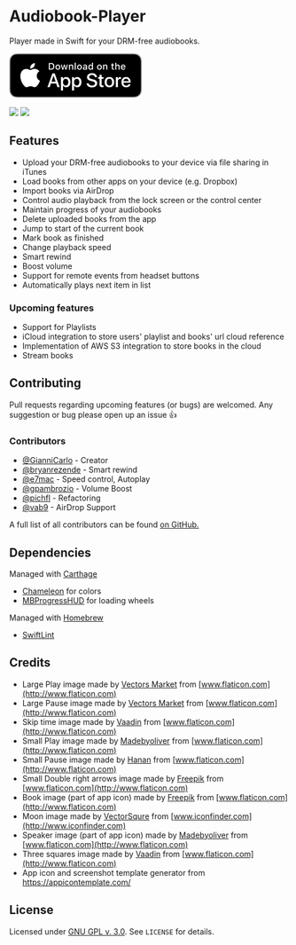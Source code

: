 # Audiobook-Player

Player made in Swift for your DRM-free audiobooks. 

[![Download on the App Store](Assets/app-store-badge.svg)](https://itunes.apple.com/us/app/bookplayer-audio-book-player/id1138219998?ls=1&mt=8)

<img src="https://raw.githubusercontent.com/GianniCarlo/Audiobook-Player/master/Assets/list_screenshot.png" width="350" />
<img src="https://raw.githubusercontent.com/GianniCarlo/Audiobook-Player/master/Assets/player_screenshot.png" width="350" />

## Features

- Upload your DRM-free audiobooks to your device via file sharing in iTunes
- Load books from other apps on your device (e.g. Dropbox)
- Import books via AirDrop
- Control audio playback from the lock screen or the control center
- Maintain progress of your audiobooks
- Delete uploaded books from the app
- Jump to start of the current book
- Mark book as finished
- Change playback speed
- Smart rewind
- Boost volume
- Support for remote events from headset buttons
- Automatically plays next item in list

### Upcoming features

- Support for Playlists
- iCloud integration to store users' playlist and books' url cloud reference
- Implementation of AWS S3 integration to store books in the cloud
- Stream books

## Contributing

Pull requests regarding upcoming features (or bugs) are welcomed. Any suggestion or bug please open up an issue 👍

### Contributors

- [@GianniCarlo](https://github.com/GianniCarlo) - Creator
- [@bryanrezende](https://github.com/bryanrezende) - Smart rewind
- [@e7mac](https://github.com/e7mac) - Speed control, Autoplay
- [@gpambrozio](https://github.com/gpambrozio) - Volume Boost
- [@pichfl](https://github.com/pichfl) - Refactoring
- [@vab9](https://github.com/vab9) - AirDrop Support

A full list of all contributors can be found [on GitHub.](https://github.com/GianniCarlo/Audiobook-Player/graphs/contributors)

## Dependencies

Managed with [Carthage](https://github.com/Carthage/Carthage)

- [Chameleon](https://github.com/ViccAlexander/Chameleon) for colors
- [MBProgressHUD](https://github.com/jdg/MBProgressHUD) for loading wheels

Managed with [Homebrew](https://brew.sh)

- [SwiftLint](https://github.com/realm/SwiftLint)

## Credits

- Large Play image made by [Vectors Market](http://www.flaticon.com/authors/vectors-market) from [www.flaticon.com](http://www.flaticon.com)
- Large Pause image made by [Vectors Market](http://www.flaticon.com/authors/vectors-market) from [www.flaticon.com](http://www.flaticon.com)
- Skip time image made by [Vaadin](http://www.flaticon.com/authors/vaadin) from [www.flaticon.com](http://www.flaticon.com)
- Small Play image made by [Madebyoliver](http://www.flaticon.com/authors/madebyoliver) from [www.flaticon.com](http://www.flaticon.com)
- Small Pause image made by [Hanan](http://www.flaticon.com/authors/hanan) from [www.flaticon.com](http://www.flaticon.com)
- Small Double right arrows image made by [Freepik](http://www.flaticon.com/authors/freepik) from [www.flaticon.com](http://www.flaticon.com)
- Book image (part of app icon) made by [Freepik](http://www.flaticon.com/authors/freepik) from [www.flaticon.com](http://www.flaticon.com)
- Moon image made by [VectorSqure](http://www.iconfinder.com/vectorsquare) from [www.iconfinder.com](http://www.iconfinder.com)
- Speaker image (part of app icon) made by [Madebyoliver](http://www.flaticon.com/authors/madebyoliver) from [www.flaticon.com](http://www.flaticon.com)
- Three squares image made by [Vaadin](http://www.flaticon.com/authors/vaadin) from [www.flaticon.com](http://www.flaticon.com)
- App icon and screenshot template generator from https://appicontemplate.com/

## License

Licensed under [GNU GPL v. 3.0](https://opensource.org/licenses/GPL-3.0). See `LICENSE` for details.
